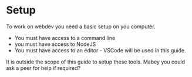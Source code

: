 # Setup

To work on webdev you need a basic setup on you computer. 

* You must have access to a command line
* you must have access to NodeJS
* You must have access to an editor - VSCode will be used in this guide. 

It is outside the scope of this guide to setup these tools. Mabey you could ask a peer for help if required?
